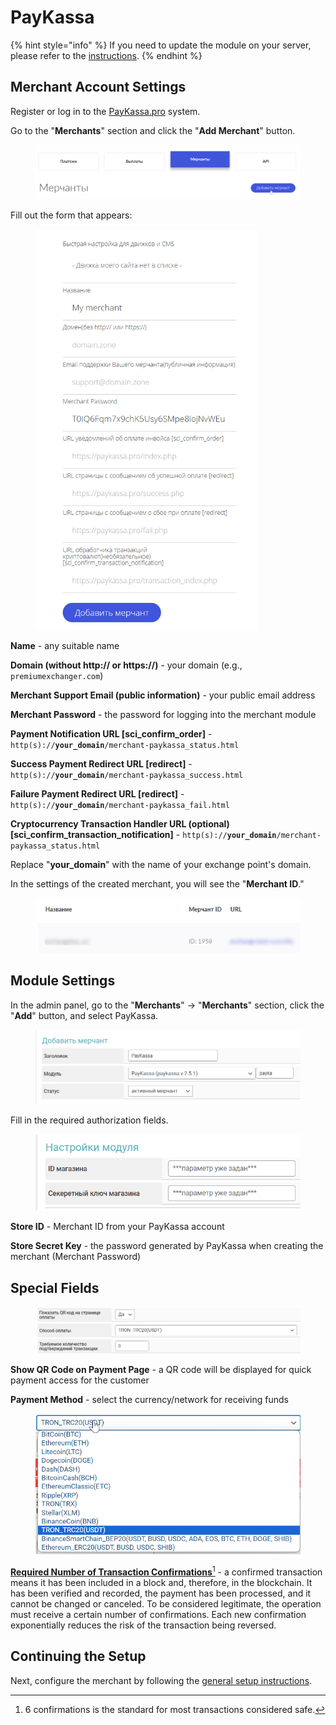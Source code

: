 # PayKassa

{% hint style="info" %}
If you need to update the module on your server, please refer to the [instructions](https://premium.gitbook.io/main/osnovnye-nastroiki/faq/obnovlenie-failov-skripta-na-servere/kak-obnovit-faily-na-servere#moduli-merchantov-i-avtovyplat).
{% endhint %}

## Merchant Account Settings

Register or log in to the [PayKassa.pro](https://paykassa.pro/) system.

Go to the "**Merchants**" section and click the "**Add Merchant**" button.

<figure><img src="../../../.gitbook/assets/image (815)_eng.png" alt=""><figcaption></figcaption></figure>

Fill out the form that appears:

<figure><img src="../../../.gitbook/assets/image (816)_eng.png" alt="" width="355"><figcaption></figcaption></figure>

**Name** - any suitable name

**Domain (without http:// or https://)** - your domain (e.g., `premiumexchanger.com`)

**Merchant Support Email (public information)** - your public email address

**Merchant Password** - the password for logging into the merchant module

**Payment Notification URL \[sci_confirm_order]** - `http(s)://`**`your_domain`**`/merchant-paykassa_status.html`

**Success Payment Redirect URL \[redirect]** - `http(s)://`**`your_domain`**`/merchant-paykassa_success.html`

**Failure Payment Redirect URL \[redirect]** - `http(s)://`**`your_domain`**`/merchant-paykassa_fail.html`

**Cryptocurrency Transaction Handler URL (optional) \[sci_confirm_transaction_notification]** - `http(s)://`**`your_domain`**`/merchant-paykassa_status.html`

Replace "**your_domain**" with the name of your exchange point's domain.

In the settings of the created merchant, you will see the "**Merchant ID**."

<figure><img src="../../../.gitbook/assets/image (820)_eng.png" alt=""><figcaption></figcaption></figure>

## Module Settings

In the admin panel, go to the "**Merchants**" -> "**Merchants**" section, click the "**Add**" button, and select PayKassa.

<figure><img src="../../../.gitbook/assets/image (818)_eng.png" alt=""><figcaption></figcaption></figure>

Fill in the required authorization fields.

<figure><img src="../../../.gitbook/assets/image (821)_eng.png" alt=""><figcaption></figcaption></figure>

**Store ID** - Merchant ID from your PayKassa account

**Store Secret Key** - the password generated by PayKassa when creating the merchant (Merchant Password)

## Special Fields

<figure><img src="../../../.gitbook/assets/image (809)_eng.png" alt=""><figcaption></figcaption></figure>

**Show QR Code on Payment Page** - a QR code will be displayed for quick payment access for the customer

**Payment Method** - select the currency/network for receiving funds

<figure><img src="../../../.gitbook/assets/image (812)_eng.png" alt=""><figcaption></figcaption></figure>

[**Required Number of Transaction Confirmations**](#user-content-fn-1)[^1] - a confirmed transaction means it has been included in a block and, therefore, in the blockchain. It has been verified and recorded, the payment has been processed, and it cannot be changed or canceled. To be considered legitimate, the operation must receive a certain number of confirmations. Each new confirmation exponentially reduces the risk of the transaction being reversed.

## Continuing the Setup

Next, configure the merchant by following the [general setup instructions](https://premium.gitbook.io/main/en/basic-settings/merchants-and-auto-payments/merchants/general-merchant-settings).

[^1]: 6 confirmations is the standard for most transactions considered safe.